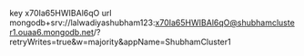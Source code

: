 key
x70Ia65HWIBAl6qO
url
mongodb+srv://lalwadiyashubham123:x70Ia65HWIBAl6qO@shubhamcluster1.ouaa6.mongodb.net/?retryWrites=true&w=majority&appName=ShubhamCluster1